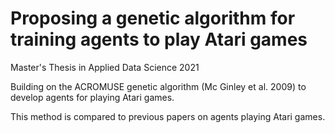 # Proposing a genetic algorithm for training agents to play Atari games
Master's Thesis in Applied Data Science 2021

Building on the ACROMUSE genetic algorithm (Mc Ginley et al. 2009) to develop agents for playing Atari games.

This method is compared to previous papers on agents playing Atari games.